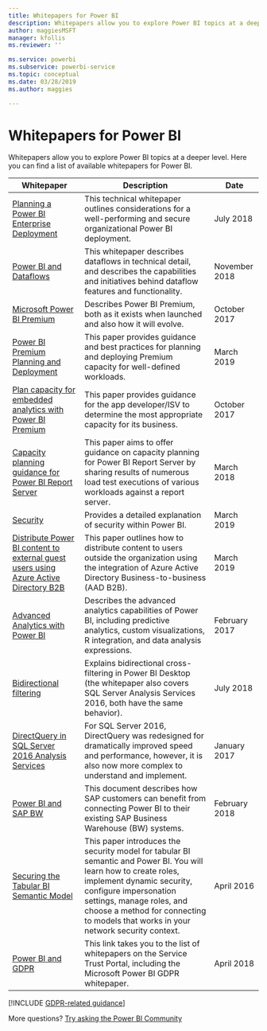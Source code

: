 ```yaml
---
title: Whitepapers for Power BI
description: Whitepapers allow you to explore Power BI topics at a deeper level.
author: maggiesMSFT
manager: kfollis
ms.reviewer: ''

ms.service: powerbi
ms.subservice: powerbi-service
ms.topic: conceptual
ms.date: 03/28/2019
ms.author: maggies

---
```

# Whitepapers for Power BI

Whitepapers allow you to explore Power BI topics at a deeper level. Here you can find a list of available whitepapers for Power BI.

| Whitepaper | Description | Date |
| --- | --- | --- |
| [Planning a Power BI Enterprise Deployment](https://go.microsoft.com/fwlink/?linkid=2057861) |This technical whitepaper outlines considerations for a well-performing and secure organizational Power BI deployment. | July 2018 |
| [Power BI and Dataflows](https://go.microsoft.com/fwlink/?linkid=2034388&clcid=0x409)| This whitepaper describes dataflows in technical detail, and describes the capabilities and initiatives behind dataflow features and functionality. | November 2018 |
| [Microsoft Power BI Premium](https://aka.ms/pbipremiumwhitepaper) |Describes Power BI Premium, both as it exists when launched and also how it will evolve. | October 2017 |
| [Power BI Premium Planning and Deployment](whitepaper-powerbi-premium-deployment.md)| This paper provides guidance and best practices for planning and deploying Premium capacity for well-defined workloads.| March 2019 |
| [Plan capacity for embedded analytics with Power BI Premium](https://aka.ms/pbiewhitepaper) |This paper provides guidance for the app developer/ISV to determine the most appropriate capacity for its business. | October 2017 |
| [Capacity planning guidance for Power BI Report Server](report-server/capacity-planning.md) |This paper aims to offer guidance on capacity planning for Power BI Report Server by sharing results of numerous load test executions of various workloads against a report server. | March 2018 |
| [Security](service-admin-power-bi-security.md) |Provides a detailed explanation of security within Power BI. | March 2019 |
| [Distribute Power BI content to external guest users using Azure Active Directory B2B](whitepaper-azure-b2b-power-bi.md)|This paper outlines how to distribute content to users outside the organization using the integration of Azure Active Directory Business-to-business (AAD B2B).| March 2019 |
| [Advanced Analytics with Power BI](https://info.microsoft.com/advanced-analytics-with-power-bi.html?Is=Website) |Describes the advanced analytics capabilities of Power BI, including predictive analytics, custom visualizations, R integration, and data analysis expressions. | February 2017 |
| [Bidirectional filtering](desktop-bidirectional-filtering.md) |Explains bidirectional cross-filtering in Power BI Desktop (the whitepaper also covers SQL Server Analysis Services 2016, both have the same behavior). | July 2018 |
| [DirectQuery in SQL Server 2016 Analysis Services](https://blogs.msdn.microsoft.com/analysisservices/2017/04/06/directquery-in-sql-server-2016-analysis-services-whitepaper/) |For SQL Server 2016, DirectQuery was redesigned for dramatically improved speed and performance, however, it is also now more complex to understand and implement. | January 2017 |
| [Power BI and SAP BW](https://aka.ms/powerbiandsapbw)| This document describes how SAP customers can benefit from connecting Power BI to their existing SAP Business Warehouse (BW) systems.| February 2018 |
| [Securing the Tabular BI Semantic Model](http://download.microsoft.com/download/D/2/0/D20E1C5F-72EA-4505-9F26-FEF9550EFD44/Securing%20the%20Tabular%20BI%20Semantic%20Model.docx) |This paper introduces the security model for tabular BI semantic and Power BI. You will learn how to create roles, implement dynamic security, configure impersonation settings, manage roles, and choose a method for connecting to models that works in your network security context. | April 2016 |
| [Power BI and GDPR](https://aka.ms/power-bi-gdpr-whitepaper)| This link takes you to the list of whitepapers on the Service Trust Portal, including the Microsoft Power BI GDPR whitepaper. | April 2018 |

[!INCLUDE [GDPR-related guidance](includes/gdpr-hybrid-note.md)]

More questions? [Try asking the Power BI Community](http://community.powerbi.com/)

